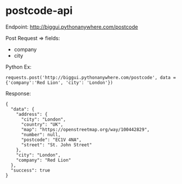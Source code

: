 # postcode-api

Endpoint: http://biggui.pythonanywhere.com/postcode

Post Request => fields:
- company
- city

Python Ex:
```
requests.post('http://biggui.pythonanywhere.com/postcode', data = {'company':'Red Lion', 'city': 'London'})
```

Response:
```
{
  "data": {
    "address": {
      "city": "London",
      "country": "UK",
      "map": "https://openstreetmap.org/way/100442829",
      "number": null,
      "postcode": "EC1V 4NA",
      "street": "St. John Street"
    },
    "city": "London",
    "company": "Red Lion"
  },
  "success": true
}
```

